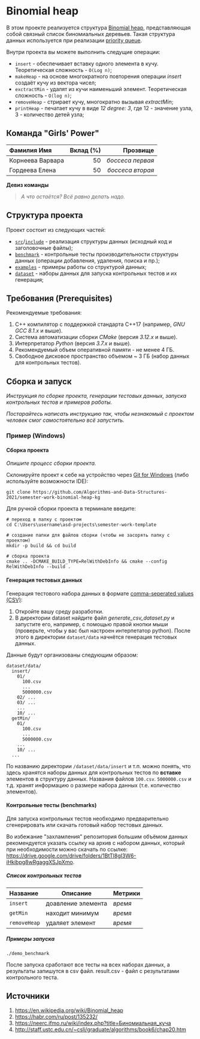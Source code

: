 # Binomial heap

В этом проекте реализуется структура [Binomial heap](https://en.wikipedia.org/wiki/Binomial_heap), представляющая собой связный список биномиальных деревьев.
Такая структура данных используется при реализации [priority queue](https://en.wikipedia.org/wiki/Priority_queue#:~:text=In%20computer%20science%2C%20a%20priority,an%20element%20with%20low%20priority.).

Внутри проекта вы можете выполнить следущие операции:
- `insert` - обеспечивает вставку одного элемента в кучу. Теоретическая сложность - `O(Log n)`;
- `makeHeap` - на основе многократного повторения операции _insert_ создаёт кучу из вектора чисел;
- `exctractMin` - удалят из кучи наименьший элемент. Теоретическая сложность - `O(log n)`;
- `removeHeap` - стрирает кучу, многократно вызывая _extractMin_; 
- `printHeap` - печатает кучу в виде _12 degree: 3_, где 12 - значение узла, 3 - количество детей узла; 

## Команда "Girls' Power"

| Фамилия Имя      | Вклад (%) | Прозвище          |
| :---             |   ---:    |  ---:             |
| Корнеева Варвара | 50        |  _боссеса первая_ |
| Гордеева Елена   | 50        |  _боссеса вторая_ |


**Девиз команды**
> _А что остаётся? Всё равно делать надо._

## Структура проекта

Проект состоит из следующих частей:

- [`src`](src)/[`include`](include) - реализация структуры данных (исходный код и заголовочные файлы);
- [`benchmark`](benchmark) - контрольные тесты производительности структуры данных (операции добавления, удаления,
  поиска и пр.);
- [`examples`](examples) - примеры работы со структурой данных;
- [`dataset`](dataset) - наборы данных для запуска контрольных тестов и их генерация;

## Требования (Prerequisites)

Рекомендуемые требования:

1. С++ компилятор c поддержкой стандарта C++17 (например, _GNU GCC 8.1.x_ и выше).
2. Система автоматизации сборки _CMake_ (версия _3.12.x_ и выше).
3. Интерпретатор _Python_ (версия _3.7.x_ и выше).
4. Рекомендуемый объем оперативной памяти - не менее 4 ГБ.
5. Свободное дисковое пространство объемом ~ 3 ГБ (набор данных для контрольных тестов).

## Сборка и запуск

_Инструкция по сборке проекта, генерации тестовых данных, запуска контрольных тестов и примеров работы._

_Постарайтесь написать инструкцию так, чтобы незнакомый с проектом человек смог самостоятельно всё запустить._

### Пример (Windows)

#### Сборка проекта

_Опишите процесс сборки проекта._

Склонируйте проект к себе на устройство через [Git for Windows](https://gitforwindows.org/) (либо используйте
возможности IDE):

```shell
git clone https://github.com/Algorithms-and-Data-Structures-2021/semester-work-binomial-heap-kg
```

Для ручной сборки проекта в терминале введите:

```shell
# переход в папку с проектом
cd C:\Users\username\asd-projects\semester-work-template

# создание папки для файлов сборки (чтобы не засорять папку с проектом) 
mkdir -p build && cd build 

# сборка проекта
cmake .. -DCMAKE_BUILD_TYPE=RelWithDebInfo && cmake --config RelWithDebInfo --build . 
```

#### Генерация тестовых данных

Генерация тестового набора данных в
формате [comma-seperated values (CSV)](https://en.wikipedia.org/wiki/Comma-separated_values):
1. Откройте вашу среду разработки.
2. В директории dataset найдите файл _generate_csv_dataset.py_ и запустите его, например, с помощью правой кнопки мыши 
   (проверьте, чтобы у вас был настроен интерпетатор python). После этого в директории `dataset/data` начнётся генерация тестовых данных.
   
Данные будут организованы следующим образом:
```shell
dataset/data/
  insert/
    01/
      100.csv
      ...
      5000000.csv
    02/ ...
    03/ ...
    ...
    10/ ...
  getMin/
    01/
      100.csv
      ...
      5000000.csv
    ...
    10/ ...
  ...
```

По названию директории `/dataset/data/insert` и т.п. можно понять, что здесь хранятся наборы данных для контрольных тестов по
**вставке** элементов в структуру данных. Названия файлов `100.csv`. `5000000.csv` и т.д. хранят информацию о размере набора данных (т.е. количество элементов). 

#### Контрольные тесты (benchmarks)

Для запуска контрольных тестов необходимо предварительно сгенерировать или скачать готовый набор тестовых данных.

Во избежание "захламления" репозитория большим объёмом данных рекомендуется указать ссылку на архив с
набором данных, который при необходимости можно скачать по ссылке: https://drive.google.com/drive/folders/1BtTl8gI3W6-iHkibpg8wRgaggXSJpXmo.

##### Список контрольных тестов

| Название      | Описание           | Метрики   |
| :---          | ---                | :---      |
| `insert`      | доавление элемента | _время_   |
| `getMin`      | находит минимум    | _время_   |
| `removeHeap`  | удаляет элемент    | _время_   |

##### Примеры запуска

```shell
./demo_benchmark
```
После запуска сработают все тесты на всех наборах данных, а результаты запишутся в csv файл.
result.csv - файл с результатами контрольного теста.

## Источники

1. https://en.wikipedia.org/wiki/Binomial_heap
2. https://habr.com/ru/post/135232/
3. https://neerc.ifmo.ru/wiki/index.php?title=Биномиальная_куча
4. http://staff.ustc.edu.cn/~csli/graduate/algorithms/book6/chap20.htm
